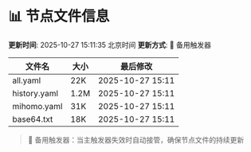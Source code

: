 # 📊 节点文件信息

**更新时间**: 2025-10-27 15:11:35 北京时间
**更新方式**: 🔄 备用触发器

| 文件名 | 大小 | 最后修改 |
|--------|------|----------|
| all.yaml | 22K | 2025-10-27 15:11 |
| history.yaml | 1.2M | 2025-10-27 15:11 |
| mihomo.yaml | 31K | 2025-10-27 15:11 |
| base64.txt | 18K | 2025-10-27 15:11 |

> 🔄 备用触发器：当主触发器失效时自动接管，确保节点文件的持续更新

